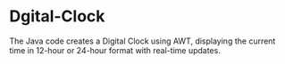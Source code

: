# Dgital-Clock
The Java code creates a Digital Clock using AWT, displaying the current time in 12-hour or 24-hour format with real-time updates. 





